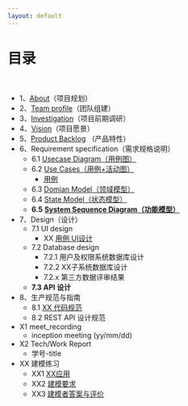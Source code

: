 ```yaml
---
layout: default
---
```


# [](#TOC)目录

&nbsp;&nbsp; 

* 1、[About](./documention/项目策划书.md)（项目规划）
* 2、[Team profile](./documention/团队组建.md)（团队组建）
* 3、[Investigation](./documention/线上自助点餐小程序“快点”业务调研及可行性分析报告.md)（项目前期调研）
* 4、[Vision](./documention/项目策划书.md)（项目愿景）
* 5、[Product Backlog](./documention/产品特性.md) （产品特性）
* 6、Requirement specification（需求规格说明）
    - 6.1 [Usecase Diagram（用例图）](./uml/需求规格说明/用例图.md)
    - 6.2 [Use Cases（用例+活动图）](./uml/需求规格说明/活动图.md)
      - [用例](./uml/用例.md)
    - 6.3 [Domian Model（领域模型）](./uml/需求规格说明/领域模型.md)
    - 6.4 [State Model（状态模型）](./uml/需求规格说明/状态模型.md)
    - **6.5 [System Sequence Diagram（功能模型）](./uml/需求规格说明/系统顺序图.md)**
* 7、Design（设计）
    - 7.1 UI design
        - XX [用例 UI设计](https://modao.cc/app/Y8tEwwdfS6TUp1M6gYnSVCllIQPXPxN)
    - 7.2 Database design
        - 7.2.1 用户及权限系统数据库设计
        - 7.2.2 XX子系统数据库设计 
        - 7.2.x 第三方数据评审结果
    - **7.3 API 设计**
* 8、生产规范与指南
    - 8.1 [XX 代码规范](./code_style/README.md)
    - 8.2 REST API 设计规范
* X1 meet_recording
    - inception meeting (yy/mm/dd)
* X2 Tech/Work Report
    - 学号-title
* XX 建模练习
  * XX1 [XX应用](./modeling_practice/建模文档.pdf)
  * XX2 [建模要求](./modeling_practice/建模要求.md)
  * XX3 [建模者答案与评价](./modeling_practice/Readme.md)
